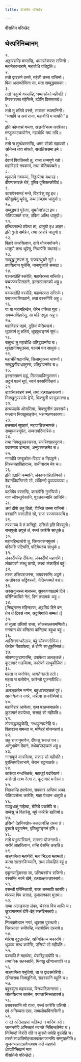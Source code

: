 ```yaml
---
title: वीसतिम परिच्छेद

---
```

वीसतिम परिच्छेद  


## थेरपरिनिब्बानम्

१.  
अट्ठारसम्हि वस्सम्हि, धम्मासोकस्स राजिनो।  
महामेघवनारामे, महाबोधि पतिट्ठति॥  
२.  
ततो द्वादसमे वस्से, महेसी तस्स राजिनो।  
पिया असन्धीमित्ता सा, मता सम्बुद्धमामका॥  
३.  
ततो चतुत्थे वस्सम्हि, धम्मासोको महीपति।  
तिस्सरक्ख महेसित्ते, ठपेसि विसमासयं॥  
४.  
ततो तु ततिये वस्से, साबाला रूपमानिनी।  
‘‘मयापि च अयं राजा, महाबोधिं म मायति’’॥  
५.  
इति कोधवसं गन्त्वा, अत्तनो’नत्थ कारिका।  
मण्डुकण्टकयोगेन, महाबोधि मघा तयि॥  
६.  
ततो च तुत्थेवस्सम्हि, धम्मा सोको महायसो।  
अनिच्च ताव संपत्तो, सत्ततिंससमा इमे॥  
७.  
देवानं पियतिस्सो तु, राजा धम्मगुणे रतो।  
महाविहारे नवकम्मं, तथा चेतियपब्बते॥  
८.  
थूपारामे नवकम्मं, निट्ठापेत्वा यथारहं।  
दीपप्पसादकं थेरं, पुच्छि पुच्छितकोविदं॥  
९.  
कारापेस्समहं भन्ते, विहारेसु बहू इध।  
पतिट्ठापेतुं थूपेसु, कथं लच्छाम धातुयो॥  
१०.  
सम्बुद्धपत्तं पूरेत्वा, सुमनेना’हटा इध।  
चेतियपब्बते राज, ठपिता अत्थि धातुयो॥  
११.  
हत्थिक्खन्धे ठपेत्वा ता, धातुयो इध आहर।  
इति वुत्तो सथेरेन, तथा आहरि धातुयो॥  
१२.  
विहारे कारयित्वान, ठाने योजनयोजने।  
धातुयो तत्थ थूपेसु, निधापेसि यथारहं॥  
१३.  
सम्बुद्धभुत्तपत्तं तु, राजवत्थुघरे सुभे।  
ठपयित्वान पूजेसि, नानापूजाहि सब्बदा॥  
१४.  
पञ्चसतेहि’स्सरेति, महाथेरस्स सन्तिके।  
पब्बज्जवसितठाने, इस्सरसमणको अहु॥  
१५.  
पञ्चसतेहि वस्सेहि, महाथेरस्स सन्तिके।  
पब्बज्जवसितठाने, तथा वस्सगिरि अहु॥  
१६.  
या या महामहिन्देन, थेरेन वसिता गुहा।  
सपब्बतविहारेसु, सा महिन्दगुहा अहु॥  
१७.  
महाविहारं पठमं, दुतियं चेतियव्हयं।  
थूपारामं तु ततियं, थूपपुब्बङ्गमं सुभं॥  
१८.  
चतुत्थं तु महाबोधि-पतिट्ठापनमेव च।  
थूपठानीयभूतस्स, पञ्चमं पन साधुकं॥  
१९.  
महाचेतियठानम्हि, सिलाथूपस्स चारुनो।  
सम्बुद्धगीवाधातुस्स, पतिट्ठापनमेव च॥  
२०.  
इस्सरसमणं छट्ठं, तिस्सवापिन्तुसत्तमं।  
अट्ठमं पठमं थूपं, नवमं वस्सगिरिव्हयं॥  
२१.  
उपासिकाव्हयं रम्मं, तथा हत्थाळ्हकव्हयं।  
भिक्खुनुपस्सके द्वे’मे, भिक्खुनी फासुकारणा॥  
२२.  
हत्थाळ्हके ओसरित्वा, भिक्खुनीनं उपस्सये।  
गन्त्वान भिक्खुसङ्घेन, भत्तग्गहणकारणा॥  
२३.  
हत्तसालं सूपहारं, महापाळिकनामकं।  
सब्बुपकरणूपेतं, सम्पत्तपरिचारिकं॥  
२४.  
तथा भिक्खुसहस्सस्स, सपरिक्खारमुत्तमं।  
पवारणाय दानञ्च, अनुवस्सकमेव च॥  
२५.  
नागदीपे जम्बुकोल-विहारं त म्हिपट्टने।  
तिस्समहाविहारञ्च, पाचीनाराम मेव च॥  
२६.  
इति एतानि कम्मानि, लंकाजनहितत्थिको।  
देवानंपियतिस्सो सो, लंकिन्दो पुञ्ञपञ्ञवा॥  
२७.  
पठमेयेव वस्सम्हि, कारापेसि गुणप्पियो।  
याव जीवन्तुनेकानि, पुञ्ञकम्मानि आचिनि॥  
२८.  
अयं दीपो अहु ठितो, विजिते तस्स राजिनो।  
वस्सानि चत्तालीसं सो, राजा रज्जमकारयि॥  
२९.  
तस्स’च्च ये तं कनिट्ठो, उत्तियो इति विस्सुतो।  
राजपुत्तो अपुत्तं तं, रज्जं कारेसि साधुकं॥  
३०.  
महामहिन्दत्थेरो तु, जिनसासनमुत्तमं।  
परियत्तिं पटिपत्तिं, पटिवेधञ्च साधुकं॥  
३१.  
लंकादीपम्हि दीपेत्वा, लंकादीपो महागणि।  
लंकायसो सत्थु कप्पो, कत्वा लंकाहितं बहुं॥  
३२.  
तस्स उत्तियराजस्स, जयवस्सम्हि अट्ठमे।  
अन्तोवस्सं सट्ठिवस्सो, चेतियपब्बते वसं॥  
३३.  
अस्सयुजस्स मासस्स, सुक्कपक्खठमे दिने।  
परिनिब्बायिते नेतं, दिनं तन्नामकं अहु॥  
३४.  
[निब्बुतस्स महिन्दस्स, अट्ठमियं दिने पन,  
तेन तं दिवसं नाम, अट्ठमियाति सम्मतं॥]  
३५.  
तं सुत्वा उत्तियो राजा, सोकसल्लसमप्पितो।  
गन्त्वान थेरं वन्दित्वा कन्दित्वा बहुधा बहुं॥  
३६.  
आसित्तगन्धतेलाय, बहुं सोवण्णदोणिया।  
थेरदेभं खिपापेत्वा, तं दोणिं साधुफुस्सितं॥  
३७.  
सोवण्णकूटागारम्हि, ठपापेत्वा अलङ्कते।  
कूटागारं गाहयित्वा, कारेन्तो साधुकीळितं॥  
३८.  
महता च जनोघेन, आगतेनततो ततो।  
महता च बलोघेन, कारेन्तो पूजनाविधिं॥  
३९.  
अलङ्कतेन मग्गेन, बहुधा’लङ्कतं पुरं।  
आनयित्वान नगरे, चारेत्वा राजवीथियो॥  
४०.  
महाविहारं आनेत्वा, एत्थ पञ्हम्बमाळके।  
कुटागारं ठपापेत्वा, सत्ताहं सो महीपति॥  
४१.  
तोरणद्धजपुप्फेहि, गन्धपुण्णघटेहि च।  
विहारञ्च समन्ता च, मण्डिहं योजनत्तयं॥  
४२.  
अहु राजानुभावेन, दीपन्तु सकलं पन।  
आनुभावेन देवानं, तथेवा’लङ्कतं अहु॥  
४३.  
नानापूजं कारयित्वा, सत्ताहं सो महीपति।  
पुरत्थिमदिसाभागे, थेरानं बद्धमाळके॥  
४४.  
कारेत्वा गन्धचितकं, महाथूपं पदक्खिणं।  
करोन्तो तत्थ नेत्वा तं, कूटागारं मनोरमं॥  
४५.  
चितकम्हि ठपापेत्वा, सक्कारं अन्तिमं अका।  
चेतियञ्चेत्थ कारेसि, गाहा पेत्वान धातुयो॥  
४६.  
उपड्ढधातुं गाहेत्वा, चेतिये पब्बतेपि च।  
सब्बेसु च विहारेसु, थूपे कारेसि खत्तियो॥  
४७.  
इसिनो देहनिक्खेप-कतठानञ्हि तस्स तं।  
वुच्चते बहुमानेन, इसिभूमङ्गनं इति॥  
४८.  
ततो पभुत्य’रियानं, समन्ता योजनत्तये।  
सरीरं आहरित्वान, तम्हि देसम्हि डय्हति॥  
४९.  
सङ्घमित्ता महाथेरी, महा’भिञ्ञा महामती।  
कत्वा सासनकिच्चानि, तथा लोकहितं बहुं॥  
५०.  
एकूनसट्ठिवस्सा सा, उत्तियस्से’व राजिनो।  
वस्सम्हि नवमे खेमे, हत्थाळ्हकउपस्सये॥  
५१.  
वसन्ती परिनिब्बायी, राजा तस्सापि कारयि।  
थेरस्स विय सत्ताहं, पूजासक्कार मुत्तमं॥  
५२.  
सब्बा अलङ्कता लंका, थेरस्स विय आसि च।  
कूटागारगतं थेरि-देहं सत्तदिनच्चये॥  
५३.  
निक्खामेत्वान नगरं, थूपराम पुरत्थतो।  
चित्तसाला समीपम्हि, महाबोधिप दस्सये॥  
५४.  
थेरिया वुट्ठठानम्हि, अग्गिकिच्च मकारयि।  
थूपञ्च तत्थ कारेसि, उत्तियो सो महीपति॥  
५५.  
पञ्चापि ते महाथेरा, थेरारिट्ठादयोपि च।  
तथा’नेक सहस्सानि, भिक्खु खीणासवापि च॥  
५६.  
सङ्घमित्ता पभुतियो, ता च द्वादसथेरियो।  
खीणासवा भिक्खुनियो, सहस्सानि बहूनि च॥  
५७.  
बहुस्सुता महापञ्ञा, विनयादिजानागमं।  
जोतयित्वान कालेन, पयाता’निच्चतावसं॥  
५८.  
दसवस्सानि सो राजा, रज्जं कारेसि उत्तियो।  
एवं अनिच्चता एसा, सब्बलोकविनासिनी॥  
५९.  
तं एतं अतिसाहसं अतिबलं न वारियं नरो।  
जानन्तोपि अनिच्चतं भवगते निब्बिन्दतेनेव च।  
निब्बिन्दो विरतिं रतिं न कुरुते पापेहि पुञ्ञेहि च।  
तस्से’साअतिमोहजालबलताजानम्पि सम्मुय्हतीति॥  
सुजनप्पसादसंवेगत्थाय कते महावंसे  
थेरपरिनिब्बानं नाम  
वीसतिमो परिच्छेदो।  